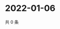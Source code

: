 # 2022-01-06

共 0 条

<!-- BEGIN WEIBO -->
<!-- 最后更新时间 Thu Jan 06 2022 00:24:13 GMT+0800 (China Standard Time) -->

<!-- END WEIBO -->
